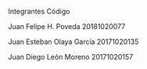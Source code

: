 
Integrantes	Código

Juan Felipe H. Poveda	20181020077

Juan Esteban Olaya García	20171020135

Juan Diego León Moreno	20171020157
